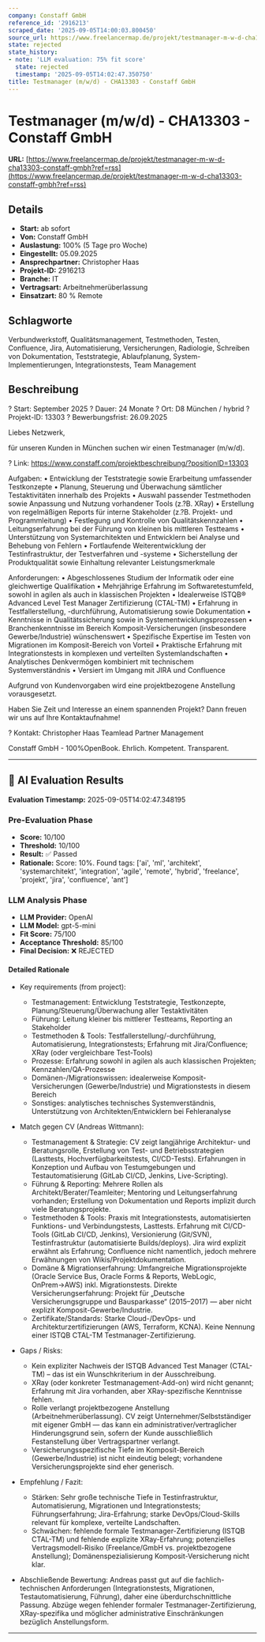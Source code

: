 ```yaml
---
company: Constaff GmbH
reference_id: '2916213'
scraped_date: '2025-09-05T14:00:03.800450'
source_url: https://www.freelancermap.de/projekt/testmanager-m-w-d-cha13303-constaff-gmbh?ref=rss
state: rejected
state_history:
- note: 'LLM evaluation: 75% fit score'
  state: rejected
  timestamp: '2025-09-05T14:02:47.350750'
title: Testmanager (m/w/d) - CHA13303 - Constaff GmbH
---
```



# Testmanager (m/w/d) - CHA13303 - Constaff GmbH
**URL:** [https://www.freelancermap.de/projekt/testmanager-m-w-d-cha13303-constaff-gmbh?ref=rss](https://www.freelancermap.de/projekt/testmanager-m-w-d-cha13303-constaff-gmbh?ref=rss)
## Details
- **Start:** ab sofort
- **Von:** Constaff GmbH
- **Auslastung:** 100% (5 Tage pro Woche)
- **Eingestellt:** 05.09.2025
- **Ansprechpartner:** Christopher Haas
- **Projekt-ID:** 2916213
- **Branche:** IT
- **Vertragsart:** Arbeitnehmerüberlassung
- **Einsatzart:** 80
                                                % Remote

## Schlagworte
Verbundwerkstoff, Qualitätsmanagement, Testmethoden, Testen, Confluence, Jira, Automatisierung, Versicherungen, Radiologie, Schreiben von Dokumentation, Teststrategie, Ablaufplanung, System-Implementierungen, Integrationstests, Team Management

## Beschreibung
? Start: September 2025 ? Dauer: 24 Monate ? Ort: D8 München / hybrid ? Projekt-ID: 13303
? Bewerbungsfrist: 26.09.2025

Liebes Netzwerk,

für unseren Kunden in München suchen wir einen Testmanager (m/w/d).

? Link: https://www.constaff.com/projektbeschreibung/?positionID=13303

Aufgaben:
• Entwicklung der Teststrategie sowie Erarbeitung umfassender Testkonzepte
• Planung, Steuerung und Überwachung sämtlicher Testaktivitäten innerhalb des Projekts
• Auswahl passender Testmethoden sowie Anpassung und Nutzung vorhandener Tools (z.?B. XRay)
• Erstellung von regelmäßigen Reports für interne Stakeholder (z.?B. Projekt- und Programmleitung)
• Festlegung und Kontrolle von Qualitätskennzahlen
• Leitungserfahrung bei der Führung von kleinen bis mittleren Testteams
• Unterstützung von Systemarchitekten und Entwicklern bei Analyse und Behebung von Fehlern
• Fortlaufende Weiterentwicklung der Testinfrastruktur, der Testverfahren und -systeme
• Sicherstellung der Produktqualität sowie Einhaltung relevanter Leistungsmerkmale

Anforderungen:
• Abgeschlossenes Studium der Informatik oder eine gleichwertige Qualifikation
• Mehrjährige Erfahrung im Softwaretestumfeld, sowohl in agilen als auch in klassischen Projekten
• Idealerweise ISTQB® Advanced Level Test Manager Zertifizierung (CTAL-TM)
• Erfahrung in Testfallerstellung, -durchführung, Automatisierung sowie Dokumentation
• Kenntnisse in Qualitätssicherung sowie in Systementwicklungsprozessen
• Branchenkenntnisse im Bereich Komposit-Versicherungen (insbesondere Gewerbe/Industrie) wünschenswert
• Spezifische Expertise im Testen von Migrationen im Komposit-Bereich von Vorteil
• Praktische Erfahrung mit Integrationstests in komplexen und verteilten Systemlandschaften
• Analytisches Denkvermögen kombiniert mit technischem Systemverständnis
• Versiert im Umgang mit JIRA und Confluence

Aufgrund von Kundenvorgaben wird eine projektbezogene Anstellung vorausgesetzt.

Haben Sie Zeit und Interesse an einem spannenden Projekt?
Dann freuen wir uns auf Ihre Kontaktaufnahme!

? Kontakt:
Christopher Haas
Teamlead Partner Management

Constaff GmbH - 100%OpenBook. Ehrlich. Kompetent. Transparent.

---

## 🤖 AI Evaluation Results

**Evaluation Timestamp:** 2025-09-05T14:02:47.348195

### Pre-Evaluation Phase
- **Score:** 10/100
- **Threshold:** 10/100
- **Result:** ✅ Passed
- **Rationale:** Score: 10%. Found tags: ['ai', 'ml', 'architekt', 'systemarchitekt', 'integration', 'agile', 'remote', 'hybrid', 'freelance', 'projekt', 'jira', 'confluence', 'ant']

### LLM Analysis Phase
- **LLM Provider:** OpenAI
- **LLM Model:** gpt-5-mini
- **Fit Score:** 75/100
- **Acceptance Threshold:** 85/100
- **Final Decision:** ❌ REJECTED

#### Detailed Rationale
- Key requirements (from project):
  - Testmanagement: Entwicklung Teststrategie, Testkonzepte, Planung/Steuerung/Überwachung aller Testaktivitäten
  - Führung: Leitung kleiner bis mittlerer Testteams, Reporting an Stakeholder
  - Testmethoden & Tools: Testfallerstellung/-durchführung, Automatisierung, Integrationstests; Erfahrung mit Jira/Confluence; XRay (oder vergleichbare Test-Tools)
  - Prozesse: Erfahrung sowohl in agilen als auch klassischen Projekten; Kennzahlen/QA-Prozesse
  - Domänen-/Migrationswissen: idealerweise Komposit-Versicherungen (Gewerbe/Industrie) und Migrationstests in diesem Bereich
  - Sonstiges: analytisches technisches Systemverständnis, Unterstützung von Architekten/Entwicklern bei Fehleranalyse

- Match gegen CV (Andreas Wittmann):
  - Testmanagement & Strategie: CV zeigt langjährige Architektur- und Beratungsrolle, Erstellung von Test- und Betriebsstrategien (Lasttests, Hochverfügbarkeitstests, CI/CD-Tests). Erfahrungen in Konzeption und Aufbau von Testumgebungen und Testautomatisierung (GitLab CI/CD, Jenkins, Live-Scripting).
  - Führung & Reporting: Mehrere Rollen als Architekt/Berater/Teamleiter; Mentoring und Leitungserfahrung vorhanden; Erstellung von Dokumentation und Reports implizit durch viele Beratungsprojekte.
  - Testmethoden & Tools: Praxis mit Integrationstests, automatisierten Funktions- und Verbindungstests, Lasttests. Erfahrung mit CI/CD-Tools (GitLab CI/CD, Jenkins), Versionierung (Git/SVN), Testinfrastruktur (automatisierte Builds/deploys). Jira wird explizit erwähnt als Erfahrung; Confluence nicht namentlich, jedoch mehrere Erwähnungen von Wikis/Projektdokumentation.
  - Domäne & Migrationserfahrung: Umfangreiche Migrationsprojekte (Oracle Service Bus, Oracle Forms & Reports, WebLogic, OnPrem→AWS) inkl. Migrationstests. Direkte Versicherungserfahrung: Projekt für „Deutsche Versicherungsgruppe und Bausparkasse“ (2015–2017) — aber nicht explizit Komposit-Gewerbe/Industrie.
  - Zertifikate/Standards: Starke Cloud-/DevOps- und Architekturzertifizierungen (AWS, Terraform, KCNA). Keine Nennung einer ISTQB CTAL-TM Testmanager-Zertifizierung.

- Gaps / Risks:
  - Kein expliziter Nachweis der ISTQB Advanced Test Manager (CTAL-TM) – das ist ein Wunschkriterium in der Ausschreibung.
  - XRay (oder konkreter Testmanagement-Add-on) wird nicht genannt; Erfahrung mit Jira vorhanden, aber XRay-spezifische Kenntnisse fehlen.
  - Rolle verlangt projektbezogene Anstellung (Arbeitnehmerüberlassung). CV zeigt Unternehmer/Selbstständiger mit eigener GmbH — das kann ein administrativer/vertraglicher Hinderungsgrund sein, sofern der Kunde ausschließlich Festanstellung über Vertragspartner verlangt.
  - Versicherungsspezifische Tiefe im Komposit-Bereich (Gewerbe/Industrie) ist nicht eindeutig belegt; vorhandene Versicherungsprojekte sind eher generisch.

- Empfehlung / Fazit:
  - Stärken: Sehr große technische Tiefe in Testinfrastruktur, Automatisierung, Migrationen und Integrationstests; Führungserfahrung; Jira-Erfahrung; starke DevOps/Cloud-Skills relevant für komplexe, verteilte Landschaften.
  - Schwächen: fehlende formale Testmanager-Zertifizierung (ISTQB CTAL-TM) und fehlende explizite XRay-Erfahrung; potenzielles Vertragsmodell-Risiko (Freelance/GmbH vs. projektbezogene Anstellung); Domänenspezialisierung Komposit-Versicherung nicht klar.

- Abschließende Bewertung: Andreas passt gut auf die fachlich-technischen Anforderungen (Integrationstests, Migrationen, Testautomatisierung, Führung), daher eine überdurchschnittliche Passung. Abzüge wegen fehlender formaler Testmanager-Zertifizierung, XRay-spezifika und möglicher administrative Einschränkungen bezüglich Anstellungsform.

---
